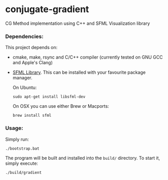 # conjugate-gradient
CG Method implementation using C++ and SFML Visualization library

### Dependencies:
This project depends on:
* cmake, make, rsync and C/C++ compiler (currently tested on GNU GCC and Apple's Clang)
* [SFML Library](https://www.sfml-dev.org/). This can be installed with your favourite package manager.

  On Ubuntu:
  ```
  sudo apt-get install libsfml-dev
  ```
  On OSX you can use either Brew or Macports:
  ```
  brew install sfml
  ```

### Usage:

Simply run:
```
./bootstrap.bat
```
The program will be built and installed into the `build/` directory. To start it, simply execute:
```
./build/gradient
```
